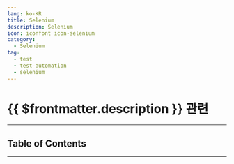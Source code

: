 ```yaml
---
lang: ko-KR
title: Selenium
description: Selenium
icon: iconfont icon-selenium
category: 
  - Selenium
tag: 
  - test
  - test-automation
  - selenium
---
```


# {{ $frontmatter.description }} 관련

<ShieldsGroup logos="selenium"/>

---

## Table of Contents

<ToCLocal basePath="/devops/selenium/" />

---

<TagLinks />